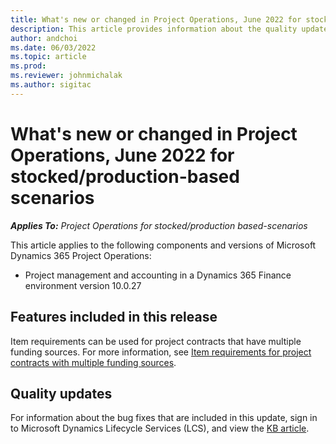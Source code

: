 ```yaml
---
title: What's new or changed in Project Operations, June 2022 for stocked/production-based scenarios
description: This article provides information about the quality updates that are available in the June 2022 release of Project Operations for stocked/production-based scenarios.
author: andchoi
ms.date: 06/03/2022
ms.topic: article
ms.prod:
ms.reviewer: johnmichalak
ms.author: sigitac
---
```


# What's new or changed in Project Operations, June 2022 for stocked/production-based scenarios

_**Applies To:** Project Operations for stocked/production based-scenarios_

This article applies to the following components and versions of Microsoft Dynamics 365 Project Operations:

- Project management and accounting in a Dynamics 365 Finance environment version 10.0.27

## Features included in this release

Item requirements can be used for project contracts that have multiple funding sources. For more information, see [Item requirements for project contracts with multiple funding sources](/prod-pma/multiple-funding-sources-item-req).

## Quality updates

For information about the bug fixes that are included in this update, sign in to Microsoft Dynamics Lifecycle Services (LCS), and view the [KB article](https://fix.lcs.dynamics.com/Issue/Details?bugId=673271).
